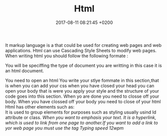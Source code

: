 ﻿---
layout: 
title:  "Html"
date:   2017-08-11  08:21:45 +0200
categories: 
---
It markup language is a that could be used for creating web pages and web applications.
Html can use  Cascading Style Sheets to modify web pages.
When writing html you should follow the following formate :

<!DOCTYPE html> 
 You will be speciffing the type of document you are writting in this case it is an html document.
<html> 
  You need to open an html
<head>
You write your stlye fommate in this section,that is when you can add your css
</head>
when you have closed your head you can open your body
<body>
that is were you apply your style and the structure of your code goes into this section.
When yo are done you need to closse off your body.
</body>
When you have clossed off your body you need to close of your html
</html>
Html has other elements such as:
<div>
It is used to group elements for purposes such as styling usually usind Id attribute or class.
<em>
When you want to emphasis your text.
<a>
It is a	hyperlink, which is used to link from one page to another.If you want to add a link to yor web page you must use the <a> tag
Typing speed 12wpm

